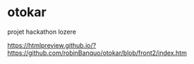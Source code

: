 # otokar
projet hackathon lozere

https://htmlpreview.github.io/?https://github.com/robinBanquo/otokar/blob/front2/index.htm
